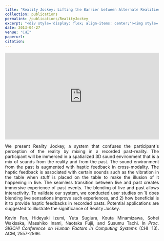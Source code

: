 ```yaml
---
title: "Reality Jockey: Lifting the Barrier between Alternate Realities through Audio and Haptic Feedback"
collection: publications
permalink: /publications/RealityJockey
excerpt: "<div style='display: flex; align-items: center;'><img style='float: left; margin-right: 20px; margin-bottom: 10px;' src='/images/realityjockey.png'>Reality Jockey uses audio-haptic cross-modal illusions to create the experience of a past event happening in live."
date: 2013-04-27
venue: "CHI"
paperurl:
citation:
---
```


<div style="margin-bottom: 1em;">
<iframe style="width: 100%; aspect-ratio: 16 / 9; border: none;" src="https://www.youtube.com/embed/N5gSExZZ2uE" title="YouTube video player" frameborder="0" allow="accelerometer; autoplay; clipboard-write; encrypted-media; gyroscope; picture-in-picture" allowfullscreen></iframe>
</div>

<div style="text-align: justify;">
<p>
We present Reality Jockey, a system that confuses the participant's perception of the reality by mixing in a recorded past-reality. The participant will be immersed in a spatialized 3D sound environment that is a mix of sounds from the reality and from the past. The sound environment from the past is augmented with haptic feedback in cross-modality. The haptic feedback is associated with certain sounds such as the vibration in the table when stuff is placed on the table to make the illusion of it happening in live. The seamless transition between live and past creates immersive experience of past events. The blending of live and past allows interactivity. To validate our system, we conducted user studies on 1) does blending live sensations improve such experiences, and 2) how beneficial is it to provide haptic feedbacks in recorded pasts. Potential applications are suggested to illustrate the significance of Reality Jockey.
</p>

<p>
Kevin Fan, Hideyuki Izumi, Yuta Sugiura, Kouta Minamizawa, Sohei Wakisaka, Masahiko Inami, Naotaka Fujii, and Susumu Tachi. In <em>Proc. SIGCHI Conference on Human Factors in Computing Systems</em> (CHI '13). ACM, 2557-2566.
</p>

</div>
